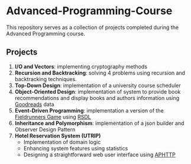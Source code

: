# Advanced-Programming-Course

This repository serves as a collection of projects completed during the Advanced Programming course.

## Projects
1. **I/O and Vectors**: implementing cryptography methods
2. **Recursion and Backtracking**: solving 4 problems using recursion and backtracking techniques.
3. **Top-Down Design**: implementation of a university course scheduler
4. **Object-Oriented Design**: implementation of system to provide book recommendations and display books and authors information using [Goodreads](https://www.goodreads.com) data
5. **Event-Driven Programming**: implementation a version of the [Fieldrunners Game](https://apps.apple.com/us/app/fieldrunners-attack/id1008111072) using [RSDL](https://github.com/UTAP/RSDL)
6. **Inheritance and Polymorphism**: implementation of a json builder and Observer Design Pattern
7. **Hotel Reservation System (UTRIP)**
    - Implementation of domain logic
    - Enhancing system features using statistics 
    - Designing a straightforward web user interface using [APHTTP](https://github.com/parnianf/Advanced-Programming-Course-Projects)
